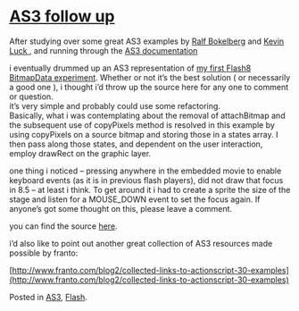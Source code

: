 # [AS3 follow up](http://custardbelly.com/blog/2005/10/20/as3-follow-up/)

After studying over some great AS3 examples by [Ralf Bokelberg](http://www.helpqlodhelp.com/blog/archives/000127.html) and [Kevin Luck ](http://kelvinluck.com/article/first-actionscript-3-example), and running through the [AS3 documentation](http://livedocs.macromedia.com/labs/1/flex/langref/index.html )

i eventually drummed up an AS3 representation of [my first Flash8 BitmapData experiment](http://custardbelly.com/blog/?p=19). Whether or not it’s the best solution ( or necessarily a good one ), i thought i’d throw up the source here for any one to comment or question.  
it’s very simple and probably could use some refactoring.  
Basically, what i was contemplating about the removal of attachBitmap and the subsequent use of copyPixels method is resolved in this example by using copyPixels on a source bitmap and storing those in a states array. I then pass along those states, and dependent on the user interaction, employ drawRect on the graphic layer.

one thing i noticed – pressing anywhere in the embedded movie to enable keyboard events (as it is in previous flash players), did not draw that focus in 8.5 – at least i think. To get around it i had to create a sprite the size of the stage and listen for a MOUSE_DOWN event to set the focus again. If anyone’s got some thought on this, please leave a comment. 

you can find the source [here](http://www.custardbelly.com/examples/BitmapSample.htm).

i’d also like to point out another great collection of AS3 resources made possible by franto: 

[http://www.franto.com/blog2/collected-links-to-actionscript-30-examples](http://www.franto.com/blog2/collected-links-to-actionscript-30-examples)

Posted in [AS3](http://custardbelly.com/blog/category/as3/), [Flash](http://custardbelly.com/blog/category/flash/).
